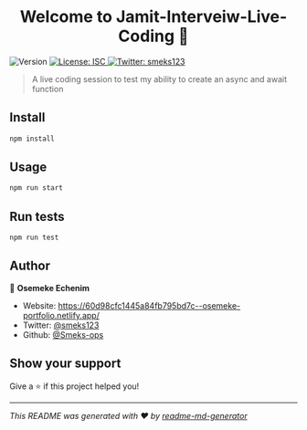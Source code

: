 <h1 align="center">Welcome to Jamit-Interveiw-Live-Coding 👋</h1>
<p>
  <img alt="Version" src="https://img.shields.io/badge/version-1.0.0-blue.svg?cacheSeconds=2592000" />
  <a href="#" target="_blank">
    <img alt="License: ISC" src="https://img.shields.io/badge/License-ISC-yellow.svg" />
  </a>
  <a href="https://twitter.com/smeks123" target="_blank">
    <img alt="Twitter: smeks123" src="https://img.shields.io/twitter/follow/smeks123.svg?style=social" />
  </a>
</p>

> A live coding session to test my ability to create an async and await function 

## Install

```sh
npm install
```

## Usage

```sh
npm run start
```

## Run tests

```sh
npm run test
```

## Author

👤 **Osemeke Echenim**

* Website: https://60d98cfc1445a84fb795bd7c--osemeke-portfolio.netlify.app/
* Twitter: [@smeks123](https://twitter.com/smeks123)
* Github: [@Smeks-ops](https://github.com/Smeks-ops)

## Show your support

Give a ⭐️ if this project helped you!

***
_This README was generated with ❤️ by [readme-md-generator](https://github.com/kefranabg/readme-md-generator)_